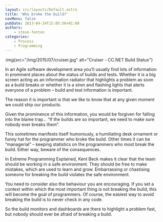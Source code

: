 ```yaml
---
layout: src/layouts/Default.astro
title: 'Who broke the build?'
navMenu: false
pubDate: 2013-04-24T15:05:56+01:00
authors:
    - steve-fenton
categories:
    - Process
    - Programming
---
```


:img{src="/img/2015/07/cruiser.jpg" alt="Cruiser - CC.NET Build Status"}

In an Agile software development area you’ll usually find lots of information in prominent places about the status of builds and tests. Whether it is a big screen acting as an information radiator that highlights a problem as soon as a build breaks or whether it is a siren and flashing lights that alerts everyone of a problem – build and test information is important.

The reason it is important is that we like to know that at any given moment we could ship our products.

Given the prominence of this information, you would be forgiven for falling into the blame trap… “If the builds are so important, we need to make sure nobody ever breaks them”.

This sometimes manifests itself humorously, a humiliating desk ornament or funny hat for the programmer who broke the build. Other times it can be “managerial” – keeping statistics on the programmers who most break the build. Either way, beware of the consequences.

In Extreme Programming Explained, Kent Beck makes it clear that the team should be working in a safe environment. They should be free to make mistakes, which are used to learn and grow. Embarrassing or chastising someone for breaking the build violates the safe environment.

You need to consider also the behaviour you are encouraging. If you set a context within which the most important thing is not breaking the build, this will become the goal of programmers. Of course, the easiest way to avoid breaking the build is to never check in any code.

So the build monitors and dashboards are there to highlight a problem fast, but nobody should ever be afraid of breaking a build.